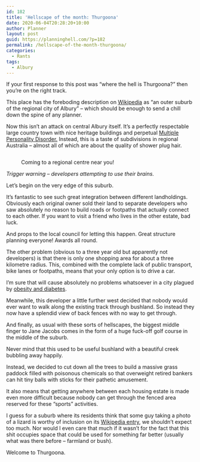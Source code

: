 ```yaml
---
id: 182
title: 'Hellscape of the month: Thurgoona'
date: 2020-06-04T20:28:20+10:00
author: Planner
layout: post
guid: https://planninghell.com/?p=182
permalink: /hellscape-of-the-month-thurgoona/
categories:
  - Rants
tags:
  - Albury
---
```

If your first response to this post was &#8220;where the hell is Thurgoona?&#8221; then you&#8217;re on the right track.

This place has the foreboding description on <a rel="noreferrer noopener" href="https://en.wikipedia.org/wiki/Thurgoona,_New_South_Wales" target="_blank">Wikipedia</a> as &#8220;an outer suburb of the regional city of Albury&#8221; &#8211; which should be enough to send a chill down the spine of any planner.

Now this isn&#8217;t an attack on central Albury itself. It&#8217;s a perfectly respectable large country town with nice heritage buildings and perpetual <a rel="noreferrer noopener" href="https://en.wikipedia.org/wiki/Wodonga" target="_blank">Multiple Personality Disorder.</a> Instead, this is a taste of subdivisions in regional Australia &#8211; almost all of which are about the quality of shower plug hair.<figure class="wp-block-image size-large">

<img src="https://i2.wp.com/planninghell.com/wp-content/uploads/2020/06/dumpsterfire-1.jpg?w=580&#038;ssl=1" alt="" class="wp-image-183" srcset="https://i2.wp.com/planninghell.com/wp-content/uploads/2020/06/dumpsterfire-1.jpg?w=1000&ssl=1 1000w, https://i2.wp.com/planninghell.com/wp-content/uploads/2020/06/dumpsterfire-1.jpg?resize=300%2C165&ssl=1 300w, https://i2.wp.com/planninghell.com/wp-content/uploads/2020/06/dumpsterfire-1.jpg?resize=768%2C422&ssl=1 768w" sizes="(max-width: 580px) 100vw, 580px" data-recalc-dims="1" /> <figcaption>Coming to a regional centre near you!</figcaption></figure> 

_Trigger warning &#8211; developers attempting to use their brains._

Let&#8217;s begin on the very edge of this suburb.<figure></figure> 

It&#8217;s fantastic to see such great integration between different landholdings. Obviously each original owner sold their land to separate developers who saw absolutely no reason to build roads or footpaths that actually connect to each other. If you want to visit a friend who lives in the other estate, bad luck.

And props to the local council for letting this happen. Great structure planning everyone! Awards all round.

The other problem (obvious to a three year old but apparently not developers) is that there is only one shopping area for about a three kilometre radius. This, combined with the complete lack of public transport, bike lanes or footpaths, means that your only option is to drive a car.

I&#8217;m sure that will cause absolutely no problems whatsoever in a city plagued by <a href="https://www.bordermail.com.au/story/6432323/seven-in-10-border-residents-now-overweight-or-obese/" target="_blank" rel="noreferrer noopener">obesity and diabetes</a>.

Meanwhile, this developer a little further west decided that nobody would ever want to walk along the existing track through bushland. So instead they now have a splendid view of back fences with no way to get through.<figure></figure> 

And finally, as usual with these sorts of hellscapes, the biggest middle finger to Jane Jacobs comes in the form of a huge fuck-off golf course in the middle of the suburb.<figure></figure> 

Never mind that this used to be useful bushland with a beautiful creek bubbling away happily. 

Instead, we decided to cut down all the trees to build a massive grass paddock filled with poisonous chemicals so that overweight retired bankers can hit tiny balls with sticks for their pathetic amusement.

It also means that getting anywhere between each housing estate is made even more difficult because nobody can get through the fenced area reserved for these &#8220;sports&#8221; activities.

I guess for a suburb where its residents think that some guy taking a photo of a lizard is worthy of inclusion on its <a rel="noreferrer noopener" href="https://en.wikipedia.org/wiki/Thurgoona,_New_South_Wales" target="_blank">Wikipedia entry</a>, we shouldn&#8217;t expect too much. Nor would I even care that much if it wasn&#8217;t for the fact that this shit occupies space that could be used for something far better (usually what was there before &#8211; farmland or bush).

Welcome to Thurgoona.